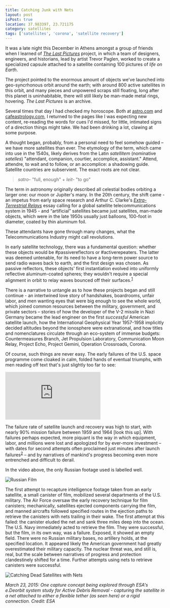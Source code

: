```yaml
---
title: Catching Junk with Nets
layout: post
isPost: true
location: 37.983397, 23.721175
category: satellites
tags: ['satellites', 'corona', 'satellite recovery']
---
```


It was a late night this December in Athens amongst a group of friends when I learned of *[The Last Pictures](http://paglen.com/lastpictures/main.php?m=overview&p=)* project, in which a team of designers, engineers, and historians, lead by artist Trevor Paglen, worked to create a specialized capsule attached to a satellite containing 100 pictures of *life on Earth*.

The project pointed to the enormous amount of objects we've launched into geo-syncrhonous orbit around the earth; with around 800 active satellites in this orbit, and many pieces and unpowered scraps still floating, long after this planet is uninhabitable, there will still likely be man-made metal rings, hovering. *The Last Pictures* is an archive.

Several times that day I had checked my horoscope. Both at [astro.com](http://astro.com) and [cafeastrology.com](http://cafeastrology.com), I returned to the pages like I was expecting new content, re-reading the words for cues I'd missed, for little, intimated signs of a direction things might take. We had been drinking a lot, clawing at some purpose.

A thought began, probably, from a personal need to feel somehow guided – we have more satellites than ever. The etymology of the term, which came into use in the 1540s, likely derives from the Latin *satellitem* (nominative *satelles*) "attendant, companion, courtier, accomplice, assistant." Attend, attendre, to wait and to follow, or an accomplice: a shadowing guide. Satellite countries are subservient. The exact roots are not clear.

> *satro-* "full, enough" + *leit-* "to go"

The term in astronomy originally described all celestial bodies orbiting a larger one: our moon or Jupiter's many. In the 20th century, the shift came - an impetus from early space research and Arthur C. Clarke's *[Extra-Terrestrial Relays](http://lakdiva.org/clarke/1945ww/1945ww_oct_305-308.html)* essay calling for a global satellite telecommunications system in 1945 - and “artificial” satellites became just satellites, man-made objects, which were in the late 1950s usually just balloons, 100-foot in diameter, coated by thin aluminum foil.

These attendants have gone through many changes, what the Telecommunications Industry might call revolutions.

In early satellite technology, there was a fundamental question: whether these objects would be #passivereflectors or #activerepeaters. The latter was deemed untenable, for its need to have a long-term power source to send radio waves back to earth, and the first design was chosen. As passive reflectors, these objects' first instantiation evolved into uniformly reflective aluminum-coated spheres; they wouldn't require a special alignment in orbit to relay waves bounced off their surfaces.<sup><a href="#1">1</a></sup>

There is a narrative to untangle as to how these projects began and still continue - an intertwined love story of handshakes, boardrooms, unfair labor, and men wanting eyes that were big enough to see the whole world, which joined common resources between the military, government, and private sectors – stories of how the developer of the V-2 missile in Nazi Germany became the lead engineer on the first *successful* American satellite launch, how the International Geophysical Year 1957-1958 implicitly decided altitudes beyond the ionosphere were extranational, and how titles and nomenclatures circulate through an eco-system of immense budgets: Countermeasures Branch, Jet Propulsion Laboratory, Communication Moon Relay, Project Echo, Project Gemini, Operation Crossroads, Corona. 

Of course, such things are never easy. The early failures of the U.S. space programme come cloaked in calm, folded hands of eventual triumphs, with men reading off text that's just slightly too far to see:

<iframe class="responsive-embed" src="https://www.youtube.com/embed/0osF4MFfdQA" frameborder="0" allowfullscreen></iframe>

The failure rate of satellite launch and recovery was high to start, with nearly 90% mission failure between 1959 and 1964 [look this up]. With failures perhaps expected, more piquant is the way in which equipment, labor, and millions were lost and apologized for by ever-more investment – with dates for second attempts often proclaimed just minutes after launch failures<sup><a href="#2">2</a></sup> – and by narratives of mankind's progress becoming even more entrenched and difficult to derail.

In the video above, the only Russian footage used is labelled well.

![Russian Film](/images/russian_film.png)

The first attempt to recapture intelligence footage taken from an early satellite, a small canister of film, mobilized several departments of the U.S. military. The Air Force oversaw the early recovery technique for film canisters; mechanically, satellites ejected components carrying the film, and manned aircrafts followed specified routes in the ejection paths to retrieve the canisters with nets trailing in their wake. The first attempt at this failed: the canister eluded the net and sank three miles deep into the ocean. The U.S. Navy immediately acted to retrieve the film. They were successful, but the film, in its own way, was a failure. Exposed, it showed an empty field. There were no Russian military bases, no artillery holds, at the specified location. It appeared likely the American government had greatly overestimated their military capacity. The nuclear threat was, and still is, real, but the scale between narratives of progress and protection clandestinely shifted for a time. Further attempts using nets to retrieve canisters were successful.


![Catching Dead Satellites with Nets](/images/catching_dead.png)
 
*March 23, 2015: One capture concept being explored through ESA's e.Deorbit system study for Active Debris Removal - capturing the satellite in a net attached to either a flexible tether (as seen here) or a rigid connection. Credit: ESA*
